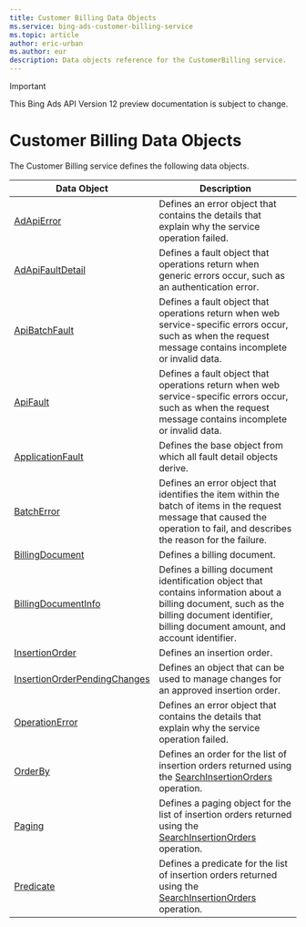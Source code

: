 ```yaml
---
title: Customer Billing Data Objects
ms.service: bing-ads-customer-billing-service
ms.topic: article
author: eric-urban
ms.author: eur
description: Data objects reference for the CustomerBilling service.
---
```

> [!IMPORTANT]
> This Bing Ads API Version 12 preview documentation is subject to change.

# Customer Billing Data Objects
The Customer Billing service defines the following data objects.

|Data Object|Description|
|---|---|
|[AdApiError](adapierror.md)|Defines an error object that contains the details that explain why the service operation failed.|
|[AdApiFaultDetail](adapifaultdetail.md)|Defines a fault object that operations return when generic errors occur, such as an authentication error.|
|[ApiBatchFault](apibatchfault.md)|Defines a fault object that operations return when web service-specific errors occur, such as when the request message contains incomplete or invalid data.|
|[ApiFault](apifault.md)|Defines a fault object that operations return when web service-specific errors occur, such as when the request message contains incomplete or invalid data.|
|[ApplicationFault](applicationfault.md)|Defines the base object from which all fault detail objects derive.|
|[BatchError](batcherror.md)|Defines an error object that identifies the item within the batch of items in the request message that caused the operation to fail, and describes the reason for the failure.|
|[BillingDocument](billingdocument.md)|Defines a billing document.|
|[BillingDocumentInfo](billingdocumentinfo.md)|Defines a billing document identification object that contains information about a billing document, such as the billing document identifier, billing document amount, and account identifier.|
|[InsertionOrder](insertionorder.md)|Defines an insertion order.|
|[InsertionOrderPendingChanges](insertionorderpendingchanges.md)|Defines an object that can be used to manage changes for an approved insertion order.|
|[OperationError](operationerror.md)|Defines an error object that contains the details that explain why the service operation failed.|
|[OrderBy](orderby.md)|Defines an order for the list of insertion orders returned using the [SearchInsertionOrders](searchinsertionorders.md) operation.|
|[Paging](paging.md)|Defines a paging object for the list of insertion orders returned using the [SearchInsertionOrders](searchinsertionorders.md) operation.|
|[Predicate](predicate.md)|Defines a predicate for the list of insertion orders returned using the [SearchInsertionOrders](searchinsertionorders.md) operation.|
